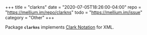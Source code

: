 +++
title    = "clarkns"
date     = "2020-07-05T18:26:00-04:00"
repo     = "https://mellium.im/repo/clarkns"
todo     = "https://mellium.im/issue"
category = "Other"
+++

Package **`clarkns`** implements [Clark Notation] for XML.

[Clark Notation]: http://www.jclark.com/xml/xmlns.htm
